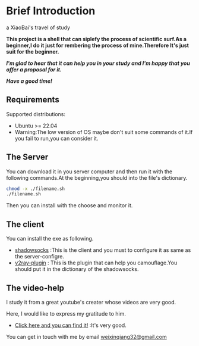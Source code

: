 # Brief Introduction

a XiaoBai's travel of study

**This project is a shell that can siplefy the process of scientific surf.As a beginner,I do it just for rembering the process of mine.Therefore It's just suit for the beginner.**

***I'm glad to hear that it can help you in your study and I'm happy that you offer a proposal for it.***

***Have a good time!***

## Requirements

Supported distributions:

- Ubuntu >= 22.04
- Warning:The low version of OS maybe don't suit some commands of it.If you fail to run,you can consider it.

## The Server

You can download it in you server computer and then run it with the following commands.At the beginning,you should into the file's dictionary.

```bash
chmod -x ./filename.sh
./filename.sh
```

Then you can install with the choose and monitor it.

## The client
You can install the exe as following.

- [shadowsocks](https://github.com/shadowsocks/shadowsocks-windows) :This is the client and you must to configure it as same as the server-configre.
- [v2ray-plugin](https://github.com/shadowsocks/v2ray-plugin) : This is the plugin that can help you camouflage.You should put it in the dictionary of the shadowsocks.

## The video-help
I study it from a great youtube's creater whose videos are very good.

Here, I would like to express my gratitude to him.

- [Click here and you can find it!](https://www.youtube.com/watch?v=3ivwonJuqyI&t=1651s) :It's very good.

You can get in touch with me by email weixinqiang32@gmail.com
